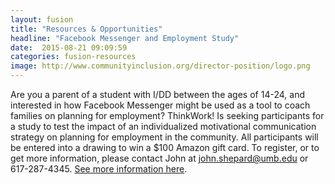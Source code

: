 ```yaml
---
layout: fusion
title: "Resources & Opportunities"
headline: "Facebook Messenger and Employment Study"
date:  2015-08-21 09:09:59
categories: fusion-resources
image: http://www.communityinclusion.org/director-position/logo.png
---
```

Are you a parent of a student with I/DD between the ages of 14-24, and interested in how Facebook Messenger might be used as a tool to coach families on planning for employment? ThinkWork! Is seeking participants for a study to test the impact of an individualized motivational communication strategy on planning for employment in the community. All participants will be entered into a drawing to win a $100 Amazon gift card. To register, or to get more information, please contact John at john.shepard@umb.edu or 617-287-4345. <a href="http://www.thinkwork.org/sites/thinkwork.org/files/files/FamilyInteractions%20Flyer.pdf">See more information here</a>. 